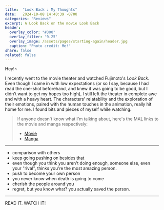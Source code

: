 ```yaml
---
title:  "Look Back : My Thoughts"
date:   2024-10-08 14:40:39 -0700
categories: "Reviews"
excerpt: A Look Back on the movie Look Back
header:
  overlay_color: "#000"
  overlay_filter: "0.25"
  overlay_image: /assets/pages/starting-again/header.jpg
  caption: "Photo credit: Me!"
share: false
related: false
---
```



Hey!~

I recently went to the movie theater and watched Fujimoto's *Look Back*.
Even though I came in with low expectations (or so I say, because I had read the one-shot beforehand, and knew it was going to be good, but I didn’t want to get my hopes too high), I still left the theater in complete awe and with a heavy heart.
The characters' relatability and the exploration of their emotions, paired with the human touches in the animation, really hit home for me. I found bits and pieces of myself while watching.

> If anyone doesn't know what I'm talking about, here's the MAL links to the movie and manga respectively:
>
> - [Movie](https://myanimelist.net/anime/58125/Look_Back)
> - [Manga](https://myanimelist.net/manga/138673/Look_Back)

---

- comparison with others
- keep going pushing on besides that
- even though you think you aren't doing enough, someone else, even your "rival", thinks you're the most amazing person.
- push to become your own person
- you never know when death is going to come
- cherish the people around you
- regret, but you know what? you actually saved the person.

---

READ IT. WATCH IT!